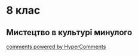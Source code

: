 <div id="hypercomments_widget" class="js-hypercomments-widget invisible"></div>

# 8 клас

## Мистецтво в культурі минулого

<div class="js-hypercomments-container">
<a href="http://hypercomments.com" class="hc-link" title="comments widget">comments powered by HyperComments</a>
</div>